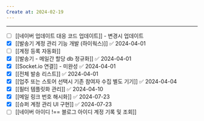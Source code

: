 ```yaml
---
Create at: 2024-02-19
---
```

---

- [ ] [[네이버 업데이트 대응 코드 업데이트]] - 변경시 업데이트
- [x] [[발송기 계정 관리 기능 개발 (하이웍스)]] ✅ 2024-04-01
- [ ] [[계정 등록 자동화]]
- [x] [[발송기 - 메일간 할당 db 정규화]] ✅ 2024-04-01
- [x] [[Socket.io 연결]] - 미완성 ✅ 2024-04-01
- [x] [[전체 발송 리스트]] ✅ 2024-04-01
- [x] [[업주 또는 스토어 선택시 기존 참여자 수집 별도 기기]] ✅ 2024-04-04
- [x] [[필터 템플릿화 관리]] ✅ 2024-04-10
- [x] [[메일 링크 번호 해시화]] ✅ 2024-07-23
- [x] [[슈퍼 계정 관리 UI 구현]] ✅ 2024-07-23
- [ ] [[네이버 아이디 !== 블로그 아이디 계정 기록 및 조회]]
